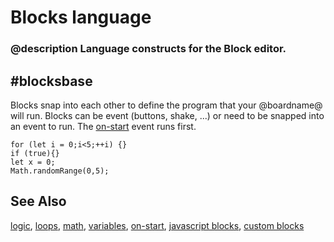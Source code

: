 # Blocks language

### @description Language constructs for the Block editor.

## #blocksbase
Blocks snap into each other to define the program that your @boardname@ will run.
Blocks can be event (buttons, shake, ...) or need to be snapped into an event to run.
The [on-start](/blocks/on-start) event runs first.

```namespaces
for (let i = 0;i<5;++i) {}
if (true){}
let x = 0;
Math.randomRange(0,5);
```

## See Also

[logic](/blocks/logic), [loops](/blocks/loops), [math](/reference/math), [variables](/blocks/variables), [on-start](/blocks/on-start), [javascript blocks](/blocks/javascript-blocks), [custom blocks](blocks/custom)